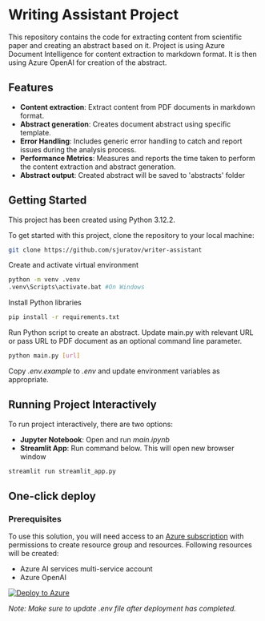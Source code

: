 # Writing Assistant Project

This repository contains the code for extracting content from scientific paper and creating an abstract based on it. Project is using Azure Document Intelligence for content extraction to markdown format. It is then using Azure OpenAI for creation of the abstract.

## Features

- **Content extraction**: Extract content from PDF documents in markdown format.
- **Abstract generation**: Creates document abstract using specific template.
- **Error Handling**: Includes generic error handling to catch and report issues during the analysis process.
- **Performance Metrics**: Measures and reports the time taken to perform the content extraction and abstract generation.
- **Abstract output**: Created abstract will be saved to 'abstracts' folder

## Getting Started

This project has been created using Python 3.12.2.

To get started with this project, clone the repository to your local machine:

```bash
git clone https://github.com/sjuratov/writer-assistant
```

Create and activate virtual environment

```bash
python -m venv .venv
.venv\Scripts\activate.bat #On Windows
```

Install Python libraries

```bash
pip install -r requirements.txt
```

Run Python script to create an abstract. Update main.py with relevant URL or pass URL to PDF document as an optional command line parameter.

```bash
python main.py [url]
```

Copy *.env.example* to *.env* and update environment variables as appropriate.


## Running Project Interactively 

To run project interactively, there are two options:

- **Jupyter Notebook**: Open and run *main.ipynb*
- **Streamlit App**: Run command below. This will open new browser window

```bash
streamlit run streamlit_app.py
```

## One-click deploy

### Prerequisites

To use this solution, you will need access to an [Azure subscription](https://azure.microsoft.com/free/) with permissions to create resource group and resources. Following resources will be created:

- Azure AI services multi-service account
- Azure OpenAI

[![Deploy to Azure](https://aka.ms/deploytoazurebutton)](https://portal.azure.com/#create/Microsoft.Template/uri/https%3A%2F%2Fraw.githubusercontent.com%2Fsjuratov%2Fwriter-assistant%2Fmain%2Finfra%2Fmain.json)

*Note: Make sure to update .env file after deployment has completed.*